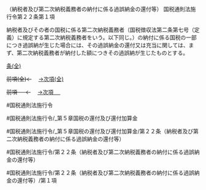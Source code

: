 （納税者及び第二次納税義務者の納付に係る過誤納金の還付等）
国税通則法施行令第２２条第１項

納税者及びその者の国税に係る第二次納税義務者（国税徴収法第二条第七号（定義）に規定する第二次納税義務者をいう。以下同じ。）の納付に係る国税の一部につき過誤納が生じた場合には、その過誤納金の還付又は充当に関しては、まず、第二次納税義務者が納付した額につきその過誤納が生じたものとする。

[条(全)](国税通則法施行＿令＿第２２条_.md)

~~前項(全)←~~　  [→次項(全)](国税通則法施行＿令＿第２２条第２項_.md)

~~前項 　 ←~~　  [→次項 　 ](国税通則法施行＿令＿第２２条第２項.md)



#国税通則法施行令

#国税通則法施行令/_第５章国税の還付及び還付加算金

#国税通則法施行令/_第５章国税の還付及び還付加算金/第２２条（納税者及び第二次納税義務者の納付に係る過誤納金の還付等）

#国税通則法施行令/第２２条（納税者及び第二次納税義務者の納付に係る過誤納金の還付等）

#国税通則法施行令/第２２条（納税者及び第二次納税義務者の納付に係る過誤納金の還付等）/第１項

